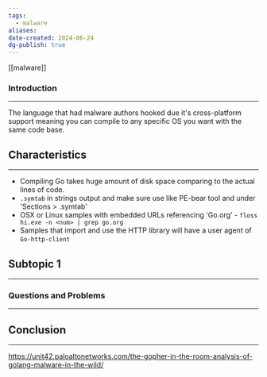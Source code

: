 ```yaml
---
tags:
  - malware
aliases: 
date-created: 2024-06-24
dg-publish: true
---
```

[[malware]] 
### Introduction 
---
The language that had malware authors hooked due it's cross-platform support meaning you can compile to any specific OS you want with the same code base.
## Characteristics
---
- Compiling Go takes huge amount of disk space comparing to the actual lines of code.
- `.symtab` in strings output and make sure use like PE-bear tool and under 'Sections > .symtab'
- OSX or Linux samples with embedded URLs referencing 'Go.org' - `floss hi.exe -n <num> | grep go.org`
- Samples that import and use the HTTP library will have a user agent of `Go-http-client`
## Subtopic 1
---
### Questions and Problems
---
## Conclusion
---
https://unit42.paloaltonetworks.com/the-gopher-in-the-room-analysis-of-golang-malware-in-the-wild/
